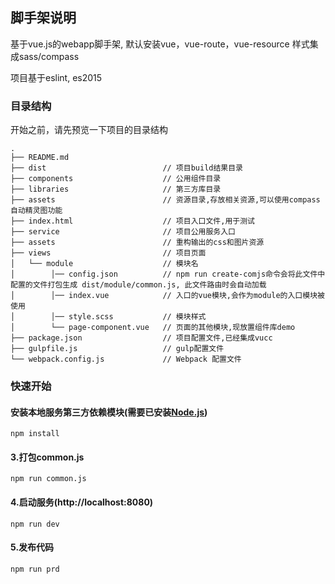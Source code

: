 ## 脚手架说明

  基于vue.js的webapp脚手架, 默认安装vue，vue-route，vue-resource
  样式集成sass/compass

  项目基于eslint, es2015


### 目录结构
  开始之前，请先预览一下项目的目录结构

  ```
  .
  ├── README.md
  ├── dist                          // 项目build结果目录
  ├── components                    // 公用组件目录
  ├── libraries                     // 第三方库目录
  ├── assets                        // 资源目录,存放相关资源,可以使用compass自动精灵图功能
  ├── index.html                    // 项目入口文件,用于测试
  ├── service                       // 项目公用服务入口
  ├── assets                        // 重构输出的css和图片资源
  ├── views                         // 项目页面
  │   └── module                    // 模块名
  │        │── config.json          // npm run create-comjs命令会将此文件中配置的文件打包生成 dist/module/common.js, 此文件路由时会自动加载
  │        │── index.vue            // 入口的vue模块,会作为module的入口模块被使用
  │        │── style.scss           // 模块样式
  │        └── page-component.vue   // 页面的其他模块,现放置组件库demo
  ├── package.json                  // 项目配置文件,已经集成vucc
  ├── gulpfile.js                   // gulp配置文件
  └── webpack.config.js             // Webpack 配置文件
  ```

### 快速开始


#### 安装本地服务第三方依赖模块(需要已安装[Node.js](https://nodejs.org/))

```
npm install
```

#### 3.打包common.js
```
npm run common.js
```

#### 4.启动服务(http://localhost:8080)

```
npm run dev
```


#### 5.发布代码
```
npm run prd
```
